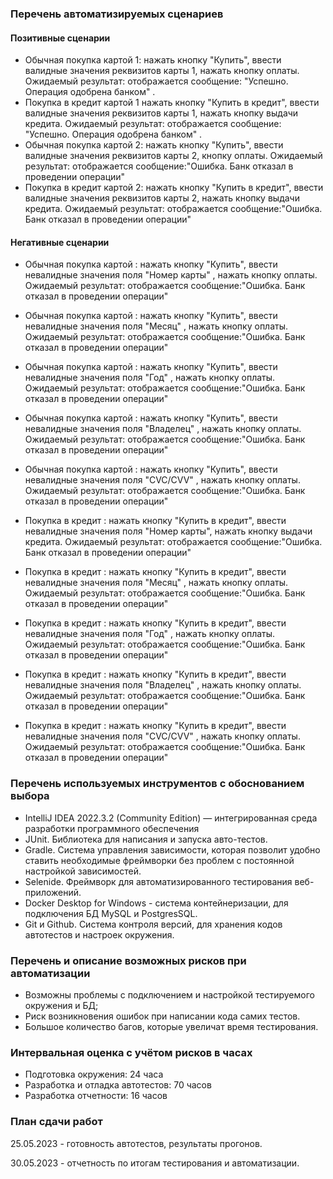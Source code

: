 ###  Перечень автоматизируемых сценариев

####  Позитивные сценарии


- Обычная покупка картой 1: нажать кнопку "Купить", ввести валидные значения реквизитов карты 1, нажать кнопку оплаты.
  Ожидаемый результат: отображается сообщение: "Успешно. Операция одобрена банком" .
- Покупка в кредит картой 1 нажать кнопку "Купить в кредит", ввести валидные значения реквизитов карты 1, нажать кнопку выдачи кредита.
  Ожидаемый результат: отображается сообщение: "Успешно. Операция одобрена банком" .
- Обычная покупка картой 2: нажать кнопку "Купить", ввести валидные значения реквизитов карты 2, кнопку оплаты.
  Ожидаемый результат: отображается сообщение:"Ошибка. Банк отказал в проведении операции"
- Покупка в кредит картой 2: нажать кнопку "Купить в кредит", ввести валидные значения реквизитов карты 2, нажать кнопку выдачи кредита.
  Ожидаемый результат: отображается сообщение:"Ошибка. Банк отказал в проведении операции"

####  Негативные сценарии


- Обычная покупка картой : нажать кнопку "Купить", ввести невалидные значения поля "Номер карты" , нажать кнопку оплаты.
  Ожидаемый результат: отображается сообщение:"Ошибка. Банк отказал в проведении операции"
- Обычная покупка картой : нажать кнопку "Купить", ввести невалидные значения поля "Месяц" , нажать кнопку оплаты.
  Ожидаемый результат: отображается сообщение:"Ошибка. Банк отказал в проведении операции"
- Обычная покупка картой : нажать кнопку "Купить", ввести невалидные значения поля "Год" , нажать кнопку оплаты.
  Ожидаемый результат: отображается сообщение:"Ошибка. Банк отказал в проведении операции"
- Обычная покупка картой : нажать кнопку "Купить", ввести невалидные значения поля "Владелец" , нажать кнопку оплаты.
  Ожидаемый результат: отображается сообщение:"Ошибка. Банк отказал в проведении операции"
- Обычная покупка картой : нажать кнопку "Купить", ввести невалидные значения поля "CVC/CVV" , нажать кнопку оплаты.
  Ожидаемый результат: отображается сообщение:"Ошибка. Банк отказал в проведении операции"

- Покупка в кредит  : нажать кнопку "Купить в кредит", ввести невалидные значения поля "Номер карты", нажать кнопку выдачи кредита.
  Ожидаемый результат: отображается сообщение:"Ошибка. Банк отказал в проведении операции"
- Покупка в кредит   : нажать кнопку "Купить в кредит", ввести невалидные значения поля "Месяц" , нажать кнопку оплаты.
  Ожидаемый результат: отображается сообщение:"Ошибка. Банк отказал в проведении операции"
- Покупка в кредит : нажать кнопку "Купить в кредит", ввести невалидные значения поля "Год" , нажать кнопку оплаты.
  Ожидаемый результат: отображается сообщение:"Ошибка. Банк отказал в проведении операции"
- Покупка в кредит : нажать кнопку "Купить в кредит", ввести невалидные значения поля "Владелец" , нажать кнопку оплаты.
  Ожидаемый результат: отображается сообщение:"Ошибка. Банк отказал в проведении операции"
- Покупка в кредит : нажать кнопку "Купить в кредит", ввести невалидные значения поля "CVC/CVV" , нажать кнопку оплаты.
  Ожидаемый результат: отображается сообщение:"Ошибка. Банк отказал в проведении операции"

### Перечень используемых инструментов с обоснованием выбора
- IntelliJ IDEA 2022.3.2 (Community Edition) — интегрированная среда разработки программного обеспечения
- JUnit. Библиотека для написания и запуска авто-тестов.
- Gradle. Система управления зависимости, которая позволит удобно ставить необходимые фреймворки без проблем с постоянной настройкой зависимостей.
- Selenide. Фреймворк для автоматизированного тестирования веб-приложений.
- Docker Desktop for Windows - система контейнеризации, для подключения БД MySQL и PostgresSQL.
- Git и Github. Система контроля версий, для хранения кодов автотестов и настроек окружения.

### Перечень и описание возможных рисков при автоматизации
- Возможны проблемы с подключением и настройкой тестируемого окружения и БД;
- Риск возникновения ошибок при написании кода самих тестов.
- Большое количество багов, которые увеличат время тестирования.

### Интервальная оценка с учётом рисков в часах
- Подготовка окружения: 24 часа
- Разработка и отладка автотестов: 70 часов
- Разработка отчетности: 16 часов
### План сдачи работ

25.05.2023 - готовность автотестов, результаты прогонов.

30.05.2023 - отчетность по итогам тестирования и автоматизации.